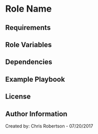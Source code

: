Role Name
========

Requirements
------------

Role Variables
--------------

Dependencies
------------

Example Playbook
----------------

License
-------

Author Information
------------------

Created by:
Chris Robertson - 07/20/2017
